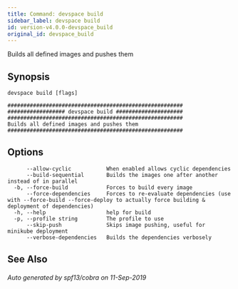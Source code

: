 ```yaml
---
title: Command: devspace build
sidebar_label: devspace build
id: version-v4.0.0-devspace_build
original_id: devspace_build
---
```



Builds all defined images and pushes them

## Synopsis


```
devspace build [flags]
```

```
#######################################################
################## devspace build #####################
#######################################################
Builds all defined images and pushes them
#######################################################
```
## Options

```
      --allow-cyclic           When enabled allows cyclic dependencies
      --build-sequential       Builds the images one after another instead of in parallel
  -b, --force-build            Forces to build every image
      --force-dependencies     Forces to re-evaluate dependencies (use with --force-build --force-deploy to actually force building & deployment of dependencies)
  -h, --help                   help for build
  -p, --profile string         The profile to use
      --skip-push              Skips image pushing, useful for minikube deployment
      --verbose-dependencies   Builds the dependencies verbosely
```

## See Also

###### Auto generated by spf13/cobra on 11-Sep-2019
